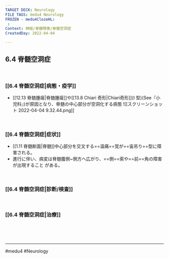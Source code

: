 ```yaml
---
TARGET DECK: Neurology
FILE TAGS: medu4 Neurology
FROZEN - medu4ClozeHL:
 : 
Context: 神経/脊髄障害/脊髄空洞症
CreatedDay: 2022-04-04

---
```


## 6.4 脊髄空洞症

<br>

### [[6.4 脊髄空洞症|病態・疫学]]
* [[12.13 脊髄腫瘍|脊髄腫瘍]]や[[13.8 Chiari 奇形|Chiari奇形]](I 型)(See『小児科』)が原因となり、脊髄の中心部分が空洞化する病態
![[スクリーンショット 2022-04-04 9.32.44.png]]




<br>

### [[6.4 脊髄空洞症|症状]]
* [[1.11 脊髄断面|脊髄]]中心部分を交叉する==温痛==覚が==宙吊り==型に障害される。
* 進行に伴い、病変は脊髄腹側~側方へ広がり、==側==索や==前==角の障害が出現すること がある。
 
<!--ID: 1649070300836-->


<br>

### [[6.4 脊髄空洞症|診断/検査]]


<br>

### [[6.4 脊髄空洞症|治療]]


<br><br><br>

---
#medu4 #Neurology 